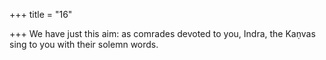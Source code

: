 +++
title = "16"

+++
We have just this aim: as comrades devoted to you, Indra,
the Kaṇvas sing to you with their solemn words.